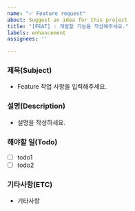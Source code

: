 ```yaml
---
name: "✅ Feature request"
about: Suggest an idea for this project
title: "[FEAT] : 개발할 기능을 작성해주세요."
labels: enhancement
assignees: ''

---
```


### 제목(Subject)
- Feature 작업 사항을 입력해주세요.

### 설명(Description)
- 설명을 작성하세요.

### 해야할 일(Todo)
- [ ] todo1
- [ ] todo2

### 기타사항(ETC)
- 기타사항
